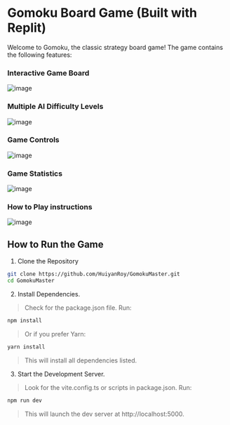 # Gomoku Board Game (Built with Replit)

Welcome to Gomoku, the classic strategy board game! The game contains the following features: 

### Interactive Game Board
![image](https://github.com/user-attachments/assets/ef5b72a9-4c19-40bb-8c24-f185097fdf6d)


### Multiple AI Difficulty Levels
![image](https://github.com/user-attachments/assets/1925ade4-7bbd-477c-a97e-ecb80e8871d6)

### Game Controls
![image](https://github.com/user-attachments/assets/4ec32e8e-c01d-4f3b-be34-bd177ad39545)

### Game Statistics

![image](https://github.com/user-attachments/assets/d3628669-81a9-46c8-8aba-0c9760042fb9)

### How to Play instructions
![image](https://github.com/user-attachments/assets/6d2bbc05-2501-4ccb-94cf-d0a73e181d91)

## How to Run the Game

1. Clone the Repository
```bash
git clone https://github.com/HuiyanRoy/GomokuMaster.git
cd GomokuMaster
```

2. Install Dependencies.
> Check for the package.json file. Run:
```bash
npm install
```
> Or if you prefer Yarn:
```bash
yarn install
```
> This will install all dependencies listed.

3. Start the Development Server.
 
>Look for the vite.config.ts or scripts in package.json. Run:
```bash
npm run dev
```
> This will launch the dev server at http://localhost:5000.
